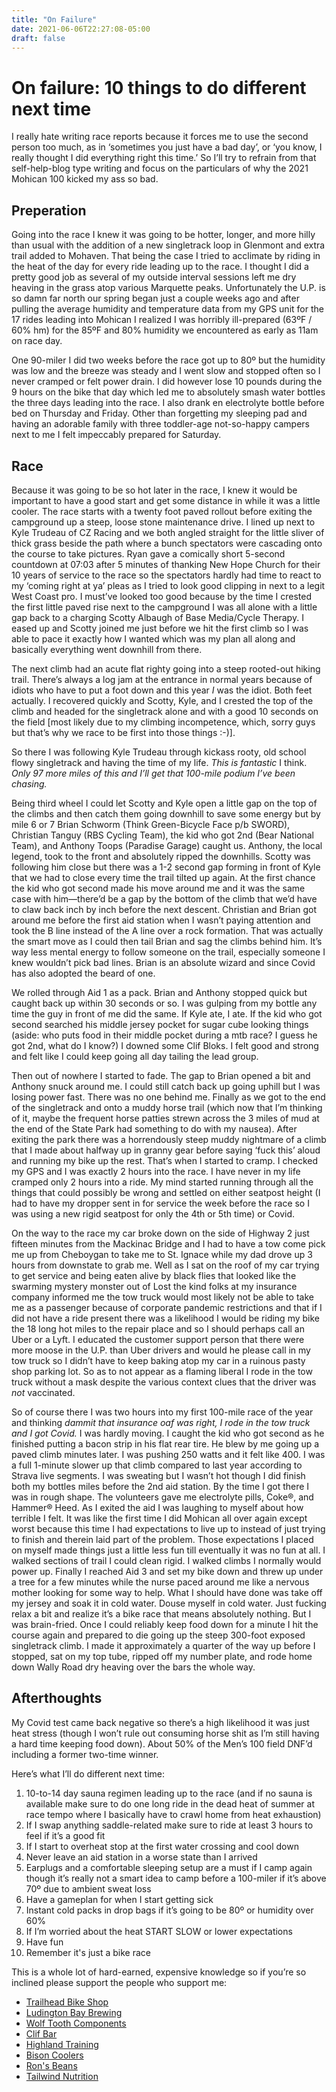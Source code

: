 ```yaml
---
title: "On Failure"
date: 2021-06-06T22:27:08-05:00
draft: false
---
```


# On failure: 10 things to do different next time

I really hate writing race reports because it forces me to use the second person too much, as in ‘sometimes you just have a bad day’, or ‘you know, I really thought I did everything right this time.’ So I’ll try to refrain from that self-help-blog type writing and focus on the particulars of why the 2021 Mohican 100 kicked my ass so bad.

## Preperation

Going into the race I knew it was going to be hotter, longer, and more hilly than usual with the addition of a new singletrack loop in Glenmont and extra trail added to Mohaven. That being the case I tried to acclimate by riding in the heat of the day for every ride leading up to the race. I thought I did a pretty good job as several of my outside interval sessions left me dry heaving in the grass atop various Marquette peaks. Unfortunately the U.P. is so damn far north our spring began just a couple weeks ago and after pulling the average humidity and temperature data from my GPS unit for the 17 rides leading into Mohican I realized I was horribly ill-prepared (63ºF / 60% hm) for the 85ºF and 80% humidity we encountered as early as 11am on race day.

One 90-miler I did two weeks before the race got up to 80º but the humidity was low and the breeze was steady and I went slow and stopped often so I never cramped or felt power drain. I did however lose 10 pounds during the 9 hours on the bike that day which led me to absolutely smash water bottles the three days leading into the race. I also drank en electrolyte bottle before bed on Thursday and Friday. Other than forgetting my sleeping pad and having an adorable family with three toddler-age not-so-happy campers next to me I felt impeccably prepared for Saturday.

## Race

Because it was going to be so hot later in the race, I knew it would be important to have a good start and get some distance in while it was a little cooler. The race starts with a twenty foot paved rollout before exiting the campground up a steep, loose stone maintenance drive. I lined up next to Kyle Trudeau of CZ Racing and we both angled straight for the little sliver of thick grass beside the path where a bunch spectators were cascading onto the course to take pictures. Ryan gave a comically short 5-second countdown at 07:03 after 5 minutes of thanking New Hope Church for their 10 years of service to the race so the spectators hardly had time to react to my ‘coming right at ya’ pleas as I tried to look good clipping in next to a legit West Coast pro. I must’ve looked too good because by the time I crested the first little paved rise next to the campground I was all alone with a little gap back to a charging Scotty Albaugh of Base Media/Cycle Therapy. I eased up and Scotty joined me just before we hit the first climb so I was able to pace it exactly how I wanted which was my plan all along and basically everything went downhill from there.

The next climb had an acute flat righty going into a steep rooted-out hiking trail. There’s always a log jam at the entrance in normal years because of idiots who have to put a foot down and this year *I* was the idiot. Both feet actually. I recovered quickly and Scotty, Kyle, and I crested the top of the climb and headed for the singletrack alone and with a good 10 seconds on the field [most likely due to my climbing incompetence, which, sorry guys but that’s why we race to be first into those things :-)].

So there I was following Kyle Trudeau through kickass rooty, old school flowy singletrack and having the time of my life. *This is fantastic* I think. *Only 97 more miles of this and I’ll get that 100-mile podium I’ve been chasing.* 

Being third wheel I could let Scotty and Kyle open a little gap on the top of the climbs and then catch them going downhill to save some energy but by mile 6 or 7 Brian Schworm (Think Green-Bicycle Face p/b SWORD), Christian Tanguy (RBS Cycling Team), the kid who got 2nd (Bear National Team), and Anthony Toops (Paradise Garage) caught us. Anthony, the local legend, took to the front and absolutely ripped the downhills. Scotty was following him close but there was a 1-2 second gap forming in front of Kyle that we had to close every time the trail tilted up again. At the first chance the kid who got second made his move around me and it was the same case with him—there’d be a gap by the bottom of the climb that we’d have to claw back inch by inch before the next descent. Christian and Brian got around me before the first aid station when I wasn’t paying attention and took the B line instead of the A line over a rock formation. That was actually the smart move as I could then tail Brian and sag the climbs behind him. It’s way less mental energy to follow someone on the trail, especially someone I knew wouldn’t pick bad lines. Brian is an absolute wizard and since Covid has also adopted the beard of one.

We rolled through Aid 1 as a pack. Brian and Anthony stopped quick but caught back up within 30 seconds or so. I was gulping from my bottle any time the guy in front of me did the same. If Kyle ate, I ate. If the kid who got second searched his middle jersey pocket for sugar cube looking things (aside: who puts food in their middle pocket during a mtb race? I guess he got 2nd, what do I know?) I downed some Clif Bloks. I felt good and strong and felt like I could keep going all day tailing the lead group.

Then out of nowhere I started to fade. The gap to Brian opened a bit and Anthony snuck around me. I could still catch back up going uphill but I was losing power fast. There was no one behind me. Finally as we got to the end of the singletrack and onto a muddy horse trail (which now that I’m thinking of it, maybe the frequent horse patties strewn across the 3 miles of mud at the end of the State Park had something to do with my nausea). After exiting the park there was a horrendously steep muddy nightmare of a climb that I made about halfway up in granny gear before saying ‘fuck this’ aloud and running my bike up the rest. That’s when I started to cramp. I checked my GPS and I was exactly 2 hours into the race. I have never in my life cramped only 2 hours into a ride. My mind started running through all the things that could possibly be wrong and settled on either seatpost height (I had to have my dropper sent in for service the week before the race so I was using a new rigid seatpost for only the 4th or 5th time) or Covid.

On the way to the race my car broke down on the side of Highway 2 just fifteen minutes from the Mackinac Bridge and I had to have a tow come pick me up from Cheboygan to take me to St. Ignace while my dad drove up 3 hours from downstate to grab me. Well as I sat on the roof of my car trying to get service and being eaten alive by black flies that looked like the swarming mystery monster out of Lost the kind folks at my insurance company informed me the tow truck would most likely not be able to take me as a passenger because of corporate pandemic restrictions and that if I did not have a ride present there was a likelihood I would be riding my bike the 18 long hot miles to the repair place and so I should perhaps call an Uber or a Lyft. I educated the customer support person that there were more moose in the U.P. than Uber drivers and would he please call in my tow truck so I didn’t have to keep baking atop my car in a ruinous pasty shop parking lot. So as to not appear as a flaming liberal I rode in the tow truck without a mask despite the various context clues that the driver was *not* vaccinated.

So of course there I was two hours into my first 100-mile race of the year and thinking *dammit that insurance oaf was right, I rode in the tow truck and I got Covid.* I was hardly moving. I caught the kid who got second as he finished putting a bacon strip in his flat rear tire. He blew by me going up a paved climb minutes later. I was pushing 250 watts and it felt like 400. I was a full 1-minute slower up that climb compared to last year according to Strava live segments. I was sweating but I wasn’t hot though I did finish both my bottles miles before the 2nd aid station. By the time I got there I was in rough shape. The volunteers gave me electrolyte pills, Coke®, and Hammer® Heed. As I exited the aid I was laughing to myself about how terrible I felt. It was like the first time I did Mohican all over again except worst because this time I had expectations to live up to instead of just trying to finish and therein laid part of the problem. Those expectations I placed on myself made things just a little less fun till eventually it was no fun at all. I walked sections of trail I could clean rigid. I walked climbs I normally would power up. Finally I reached Aid 3 and set my bike down and threw up under a tree for a few minutes while the nurse paced around me like a nervous mother looking for some way to help. What I should have done was take off my jersey and soak it in cold water. Douse myself in cold water. Just fucking relax a bit and realize it’s a bike race that means absolutely nothing. But I was brain-fried. Once I could reliably keep food down for a minute I hit the course again and prepared to die going up the steep 300-foot exposed singletrack climb. I made it approximately a quarter of the way up before I stopped, sat on my top tube, ripped off my number plate, and rode home down Wally Road dry heaving over the bars the whole way.

## Afterthoughts

My Covid test came back negative so there’s a high likelihood it was just heat stress (though I won’t rule out consuming horse shit as I’m still having a hard time keeping food down). About 50% of the Men’s 100 field DNF’d including a former two-time winner.

Here’s what I’ll do different next time:
1. 10-to-14 day sauna regimen leading up to the race (and if no sauna is available make sure to do one long ride in the dead heat of summer at race tempo where I basically have to crawl home from heat exhaustion)
2. If I swap anything saddle-related make sure to ride at least 3 hours to feel if it’s a good fit
3. If I start to overheat stop at the first water crossing and cool down
4. Never leave an aid station in a worse state than I arrived
5. Earplugs and a comfortable sleeping setup are a must if I camp again though it’s really not a smart idea to camp before a 100-miler if it’s above 70º due to ambient sweat loss
6. Have a gameplan for when I start getting sick
7. Instant cold packs in drop bags if it’s going to be 80º or humidity over 60%
8. If I’m worried about the heat START SLOW or lower expectations
9. Have fun
10. Remember it's just a bike race

This is a whole lot of hard-earned, expensive knowledge so if you’re so inclined please support the people who support me:

- [Trailhead Bike Shop](https://trailheadbikeshop.com/)
- [Ludington Bay Brewing](https://ludingtonbaybrewing.com/)
- [Wolf Tooth Components](https://www.wolftoothcomponents.com/)
- [Clif Bar](https://www.clifbar.com/)
- [Highland Training](https://www.highlandtraining.net/)
- [Bison Coolers](https://www.bisoncoolers.com/)
- [Ron's Beans](https://www.ronsbeans.com/)
- [Tailwind Nutrition](https://www.tailwindnutrition.com/)

